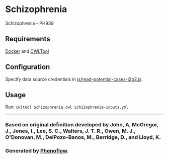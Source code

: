 # Schizophrenia

Schizophrenia - PH939

## Requirements

[Docker](https://docs.docker.com/install/) and [CWLTool](https://github.com/common-workflow-language/cwltool#install)

## Configuration

Specify data source credentials in [js/read-potential-cases-i2b2.js](js/read-potential-cases-i2b2.js).

## Usage

Run: `cwltool Schizophrenia.cwl Schizophrenia-inputs.yml`

***

### Based on original definition developed by John, A, McGregor, J., Jones, I., Lee, S. C., Walters, J. T. R., Owen, M. J., O'Donovan, M., DelPozo-Banos, M., Berridge, D., and Lloyd, K.
### Generated by [Phenoflow](https://kclhi.org/phenoflow).
